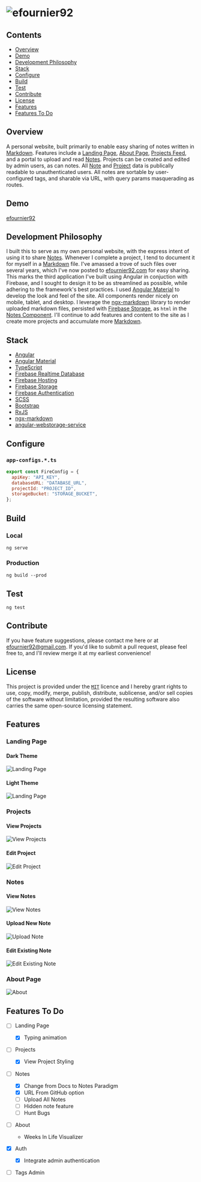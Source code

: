 # ![efournier92](https://raw.githubusercontent.com/efournier92/efournier92/master/src/assets/img/logo/efournier92_Logo_Color.png)

## Contents
- [Overview](#overview)
- [Demo](#demo)
- [Development Philosophy](#development-philosophy)
- [Stack](#stack)
- [Configure](#configure)
- [Build](#build)
- [Test](#test)
- [Contribute](#contribute)
- [License](#license)
- [Features](#features)
- [Features To Do](#features-to-do)

## Overview
A personal website, built primarily to enable easy sharing of notes written in [Markdown](https://www.markdownguide.org/getting-started). Features include a [Landing Page](#landing-page), [About Page](#about), [Projects Feed](#projects), and a portal to upload and read [Notes](#notes). Projects can be created and edited by admin users, as can notes. All [Note](#notes) and [Project](#projects) data is publically readable to unauthenticated users. All notes are sortable by user-configured tags, and sharable via URL, with query params masquerading as routes.

## Demo
[efournier92](https://www.efournier92.com)

## Development Philosophy
I built this to serve as my own personal website, with the express intent of using it to share [Notes](#notes). Whenever I complete a project, I tend to document it for myself in a [Markdown](https://www.markdownguide.org/getting-started) file. I've amassed a trove of such files over several years, which I've now posted to [efournier92.com](https://efournier92.com/) for easy sharing. This marks the third application I've built using Angular in conjuction with Firebase, and I sought to design it to be as streamlined as possible, while adhering to the framework's best practices. I used [Angular Material](https://material.angular.io/) to develop the look and feel of the site. All components render nicely on mobile, tablet, and desktop. I leverage the [ngx-markdown](https://github.com/jfcere/ngx-markdown) library to render uploaded markdown files, persisted with [Firebase Storage](https://firebase.google.com/products/storage), as `html` in the [Notes Component](https://efournier92.com/notes). I'll continue to add features and content to the site as I create more projects and accumulate more [Markdown](https://www.markdownguide.org/getting-started).

## Stack
- [Angular](https://angular.io/)
- [Angular Material](https://material.angular.io/)
- [TypeScript](https://www.typescriptlang.org/)
- [Firebase Realtime Database](https://firebase.google.com/products/realtime-database/)
- [Firebase Hosting](https://firebase.google.com/products/hosting/)
- [Firebase Storage](https://firebase.google.com/products/storage)
- [Firebase Authentication](https://firebase.google.com/products/auth/)
- [SCSS](https://sass-lang.com)
- [Bootstrap](https://getbootstrap.com/)
- [RxJS](http://reactivex.io/)
- [ngx-markdown](http://reactivex.io/)
- [angular-webstorage-service](https://github.com/dscheerens/ngx-webstorage-service)

## Configure

### `app-configs.*.ts`

```javascript
export const FireConfig = {
  apiKey: "API_KEY",
  databaseURL: "DATABASE_URL",
  projectId: "PROJECT_ID",
  storageBucket: "STORAGE_BUCKET",
};
```

## Build

### Local
`ng serve`

### Production
`ng build --prod`

## Test
`ng test`

## Contribute
If you have feature suggestions, please contact me here or at efournier92@gmail.com. If you'd like to submit a pull request, please feel free to, and I'll review merge it at my earliest convenience!

## License
This project is provided under the [`MIT`](https://opensource.org/licenses/MIT) licence and I hereby grant rights to use, copy, modify, merge, publish, distribute, sublicense, and/or sell copies of the software without limitation, provided the resulting software also carries the same open-source licensing statement.

## Features

### Landing Page

#### Dark Theme
![Landing Page](https://raw.githubusercontent.com/efournier92/efournier92/master/src/assets/img/screenshots/LandingPage_Dark.png)

#### Light Theme
![Landing Page](https://raw.githubusercontent.com/efournier92/efournier92/master/src/assets/img/screenshots/LandingPage_Light.png)

### Projects

#### View Projects
![View Projects](https://raw.githubusercontent.com/efournier92/efournier92/master/src/assets/img/screenshots/Projects_View_Dark.png)

#### Edit Project
![Edit Project](https://raw.githubusercontent.com/efournier92/efournier92/master/src/assets/img/screenshots/Projects_Edit_Dark.png)

### Notes

#### View Notes
![View Notes](https://raw.githubusercontent.com/efournier92/efournier92/master/src/assets/img/screenshots/Notes_View_Dark.png)

#### Upload New Note
![Upload Note](https://raw.githubusercontent.com/efournier92/efournier92/master/src/assets/img/screenshots/Notes_Upload_Dark.png)

#### Edit Existing Note
![Edit Existing Note](https://raw.githubusercontent.com/efournier92/efournier92/master/src/assets/img/screenshots/Notes_Edit_Dark.png)

### About Page
![About](https://raw.githubusercontent.com/efournier92/efournier92/master/src/assets/img/screenshots/AboutPage_Dark.png)

## Features To Do
- [ ] Landing Page
  - [X] Typing animation
- [ ] Projects
  - [X] View Project Styling
- [ ] Notes
  - [X] Change from Docs to Notes Paradigm
  - [X] URL From GitHub option
  - [ ] Upload All Notes
  - [ ] Hidden note feature
  - [ ] Hunt Bugs
- [ ] About
  - Weeks In Life Visualizer
- [X] Auth
  - [X] Integrate admin authentication
- [ ] Tags Admin

